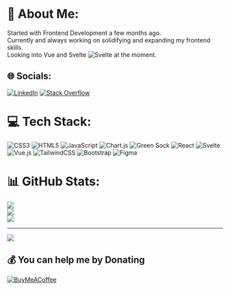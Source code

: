 # 💫 About Me:
Started with Frontend Development a few months ago.<br>Currently and always working on solidifying and expanding my frontend skills.<br>Looking into Vue and Svelte ![Svelte](https://img.shields.io/badge/svelte-%23f1413d.svg?style=for-the-badge&logo=svelte&logoColor=white) at the moment.


## 🌐 Socials:
[![LinkedIn](https://img.shields.io/badge/LinkedIn-%230077B5.svg?logo=linkedin&logoColor=white)](https://linkedin.com/in/dnzn) [![Stack Overflow](https://img.shields.io/badge/-Stackoverflow-FE7A16?logo=stack-overflow&logoColor=white)](https://stackoverflow.com/users/19998213) 

# 💻 Tech Stack:
![CSS3](https://img.shields.io/badge/css3-%231572B6.svg?style=for-the-badge&logo=css3&logoColor=white) ![HTML5](https://img.shields.io/badge/html5-%23E34F26.svg?style=for-the-badge&logo=html5&logoColor=white) ![JavaScript](https://img.shields.io/badge/javascript-%23323330.svg?style=for-the-badge&logo=javascript&logoColor=%23F7DF1E) ![Chart.js](https://img.shields.io/badge/chart.js-F5788D.svg?style=for-the-badge&logo=chart.js&logoColor=white) ![Green Sock](https://img.shields.io/badge/green%20sock-88CE02?style=for-the-badge&logo=greensock&logoColor=white) ![React](https://img.shields.io/badge/react-%2320232a.svg?style=for-the-badge&logo=react&logoColor=%2361DAFB) ![Svelte](https://img.shields.io/badge/svelte-%23f1413d.svg?style=for-the-badge&logo=svelte&logoColor=white) ![Vue.js](https://img.shields.io/badge/vuejs-%2335495e.svg?style=for-the-badge&logo=vuedotjs&logoColor=%234FC08D) ![TailwindCSS](https://img.shields.io/badge/tailwindcss-%2338B2AC.svg?style=for-the-badge&logo=tailwind-css&logoColor=white) ![Bootstrap](https://img.shields.io/badge/bootstrap-%23563D7C.svg?style=for-the-badge&logo=bootstrap&logoColor=white) 	![Figma](https://img.shields.io/badge/figma-%23F24E1E.svg?style=for-the-badge&logo=figma&logoColor=white)
# 📊 GitHub Stats:
![](https://github-readme-stats.vercel.app/api?username=dnznk&theme=radical&hide_border=false&include_all_commits=false&count_private=false)<br/>
![](https://github-readme-streak-stats.herokuapp.com/?user=dnznk&theme=radical&hide_border=false)<br/>
![](https://github-readme-stats.vercel.app/api/top-langs/?username=dnznk&theme=radical&hide_border=false&include_all_commits=false&count_private=false&layout=compact)

---
[![](https://visitcount.itsvg.in/api?id=dnznk&icon=0&color=0)](https://visitcount.itsvg.in)

  ## 💰 You can help me by Donating
  [![BuyMeACoffee](https://img.shields.io/badge/Buy%20Me%20a%20Coffee-ffdd00?style=for-the-badge&logo=buy-me-a-coffee&logoColor=black)](https://buymeacoffee.com/danznk) 

  
<!-- Proudly created with GPRM ( https://gprm.itsvg.in ) -->

